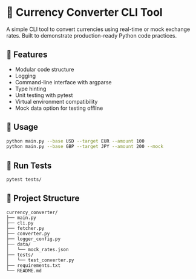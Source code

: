 # 💱 Currency Converter CLI Tool

A simple CLI tool to convert currencies using real-time or mock exchange rates. Built to demonstrate production-ready Python code practices.

## 🧰 Features
- Modular code structure
- Logging
- Command-line interface with argparse
- Type hinting
- Unit testing with pytest
- Virtual environment compatibility
- Mock data option for testing offline

## 🚀 Usage
```bash
python main.py --base USD --target EUR --amount 100
python main.py --base GBP --target JPY --amount 200 --mock
```

## 🧪 Run Tests
```bash
pytest tests/
```

## 📁 Project Structure
```
currency_converter/
├── main.py
├── cli.py
├── fetcher.py
├── converter.py
├── logger_config.py
├── data/
│   └── mock_rates.json
├── tests/
│   └── test_converter.py
├── requirements.txt
└── README.md
```
